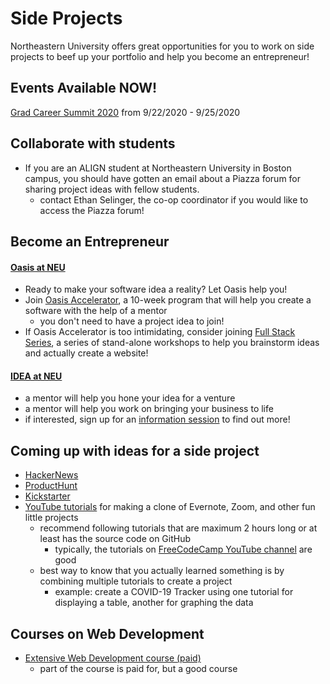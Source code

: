 # Side Projects
Northeastern University offers great opportunities for you to work on side projects to beef up your portfolio and help you become an entrepreneur!

## Events Available NOW!
[Grad Career Summit 2020](https://northeastern-csm.symplicity.com/students/index.php?mode=form&id=9d612fdc853e5f31cd58c32e9475b309&s=event&ss=ws) from 9/22/2020 - 9/25/2020

## Collaborate with students
- If you are an ALIGN student at Northeastern University in Boston campus, you should have gotten an email about a Piazza forum for sharing project ideas with fellow students.
  - contact Ethan Selinger, the co-op coordinator if you would like to access the Piazza forum!

## Become an Entrepreneur
#### [Oasis at NEU](https://www.oasisneu.com/)
- Ready to make your software idea a reality? Let Oasis help you!
- Join [Oasis Accelerator](https://www.oasisneu.com/accelerator), a 10-week program that will help you create a software with the help of a mentor
  - you don't need to have a project idea to join!
- If Oasis Accelerator is too intimidating, consider joining [Full Stack Series](https://www.oasisneu.com/full-stack-series), a series of stand-alone workshops to help you brainstorm ideas and actually create a website!

#### [IDEA at NEU](https://www.northeastern.edu/idea/)
- a mentor will help you hone your idea for a venture
- a mentor will help you work on bringing your business to life
- if interested, sign up for an [information session](https://www.northeastern.edu/idea/get-started/venture/) to find out more!

## Coming up with ideas for a side project
- [HackerNews](https://news.ycombinator.com/)
- [ProductHunt](https://www.producthunt.com/)
- [Kickstarter](https://www.kickstarter.com/)
- [YouTube tutorials](https://www.youtube.com/results?search_query=tutorial+clone+programming) for making a clone of Evernote, Zoom, and other fun little projects
  - recommend following tutorials that are maximum 2 hours long or at least has the source code on GitHub
    - typically, the tutorials on [FreeCodeCamp YouTube channel](https://www.youtube.com/channel/UC8butISFwT-Wl7EV0hUK0BQ) are good
  - best way to know that you actually learned something is by combining multiple tutorials to create a project
    - example: create a COVID-19 Tracker using one tutorial for displaying a table, another for graphing the data

## Courses on Web Development
- [Extensive Web Development course (paid)](https://upskillcourses.com/courses/essential-web-developer-course)
  - part of the course is paid for, but a good course
